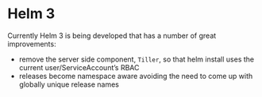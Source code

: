 # Helm 3

Currently Helm 3 is being developed that has a number of great improvements:

- remove the server side component, `Tiller`, so that helm install uses the current user/ServiceAccount’s RBAC
- releases become namespace aware avoiding the need to come up with globally unique release names

